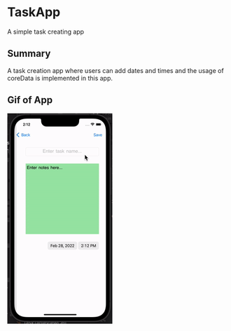 # TaskApp
A simple task creating app

## Summary
A task creation app where users can add dates and times and the usage of coreData is implemented in this app.

## Gif of App
![Gif](./TaskApp/Resources/Assets.xcassets/gif.dataset/gif.gif)

